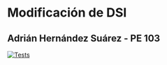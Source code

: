 # Modificación de DSI
## Adrián Hernández Suárez - PE 103

[![Tests](https://github.com/alu0101235516/dsi-mod-20/actions/workflows/tests.yml/badge.svg)](https://github.com/alu0101235516/dsi-mod-20/actions/workflows/tests.yml)
